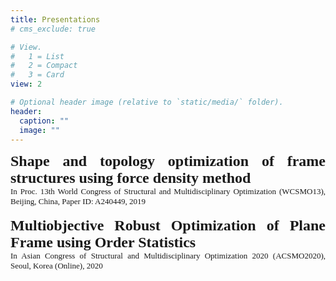 ```yaml
---
title: Presentations
# cms_exclude: true

# View.
#   1 = List
#   2 = Compact
#   3 = Card
view: 2

# Optional header image (relative to `static/media/` folder).
header:
  caption: ""
  image: ""
---
```

<style>
  a:link {text-decoration: none;}
  a:visited {text-decoration: none;}
  a:hover {text-decoration: underline;}
  a:active {text-decoration: underline;}
</style>


<DIV align="justify">
<font size="5" face = "Times New Roman">
<b><a href="WCSMO13-0521.pdf" target="_blank">Shape and topology optimization of frame structures using force density method</a></b><br>
</font>  
<font size="2" face = "Times New Roman">
In Proc. 13th World Congress of Structural and Multidisciplinary Optimization (WCSMO13), Beijing, China, Paper ID: A240449, 2019
</font><br> 
<br> 

<font size="5" face = "Times New Roman">
<b><a href="ACSMO20201018.pdf" target="_blank">Multiobjective Robust Optimization of Plane Frame using Order Statistics</a></b><br>
</font>  
<font size="2" face = "Times New Roman">
In Asian Congress of Structural and Multidisciplinary Optimization 2020 (ACSMO2020), Seoul, Korea (Online), 2020
</font><br> 
<br> 




</DIV>